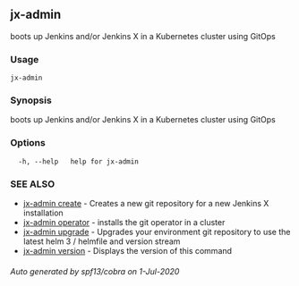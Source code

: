 ## jx-admin

boots up Jenkins and/or Jenkins X in a Kubernetes cluster using GitOps

### Usage

```
jx-admin
```

### Synopsis

boots up Jenkins and/or Jenkins X in a Kubernetes cluster using GitOps

### Options

```
  -h, --help   help for jx-admin
```

### SEE ALSO

* [jx-admin create](jx-admin_create.md)	 - Creates a new git repository for a new Jenkins X installation
* [jx-admin operator](jx-admin_operator.md)	 - installs the git operator in a cluster
* [jx-admin upgrade](jx-admin_upgrade.md)	 - Upgrades your environment git repository to use the latest helm 3 / helmfile and version stream
* [jx-admin version](jx-admin_version.md)	 - Displays the version of this command

###### Auto generated by spf13/cobra on 1-Jul-2020
